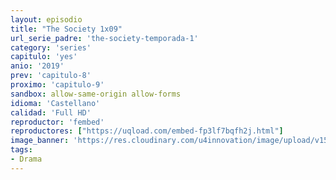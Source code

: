 ```yaml
---
layout: episodio
title: "The Society 1x09"
url_serie_padre: 'the-society-temporada-1'
category: 'series'
capitulo: 'yes'
anio: '2019'
prev: 'capitulo-8'
proximo: 'capitulo-9'
sandbox: allow-same-origin allow-forms
idioma: 'Castellano'
calidad: 'Full HD'
reproductor: 'fembed'
reproductores: ["https://uqload.com/embed-fp3lf7bqfh2j.html"]
image_banner: 'https://res.cloudinary.com/u4innovation/image/upload/v1560312301/society-banner-min_bdybpf.jpg'
tags:
- Drama
---
```











